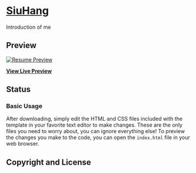 # [SiuHang](https://wshwsh.me)

Introduction of me

## Preview

[![Resume Preview](https://github.com/siuhangw/wsh.github.io/tree/master/img/profile_pic_2.jpg)](https://wshwsh.me)

**[View Live Preview](https://wshwsh.me)**

## Status

### Basic Usage

After downloading, simply edit the HTML and CSS files included with the template in your favorite text editor to make changes. These are the only files you need to worry about, you can ignore everything else! To preview the changes you make to the code, you can open the `index.html` file in your web browser.

## Copyright and License
